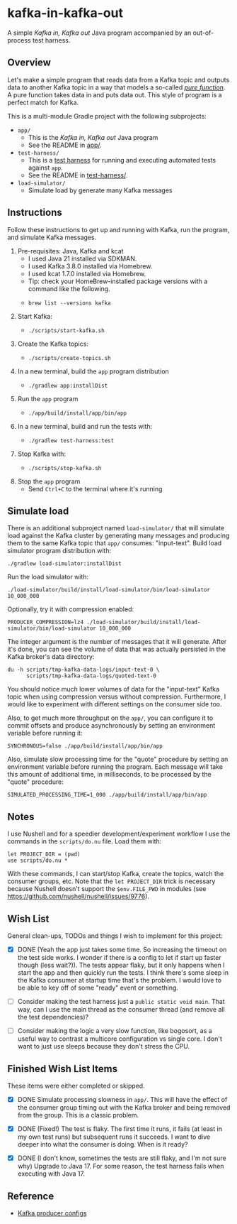 # kafka-in-kafka-out

A simple *Kafka in, Kafka out* Java program accompanied by an out-of-process test harness.


## Overview

Let's make a simple program that reads data from a Kafka topic and outputs data to another Kafka topic in a way that models
a so-called [*pure function*](https://en.wikipedia.org/wiki/Pure_function). A pure function takes data in and puts data
out. This style of program is a perfect match for Kafka. 

This is a multi-module Gradle project with the following subprojects:

* `app/`
  * This is the *Kafka in, Kafka out* Java program
  * See the README in [app/](app/).
* `test-harness/`
  * This is a [test harness](https://en.wikipedia.org/wiki/Test_harness) for running and executing automated tests against `app`.
  * See the README in [test-harness/](test-harness/).
* `load-simulator/`
  * Simulate load by generate many Kafka messages


## Instructions

Follow these instructions to get up and running with Kafka, run the program, and simulate Kafka messages.

1. Pre-requisites: Java, Kafka and kcat
   * I used Java 21 installed via SDKMAN.
   * I used Kafka 3.8.0 installed via Homebrew.
   * I used kcat 1.7.0 installed via Homebrew.
   * Tip: check your HomeBrew-installed package versions with a command like the following.
   * ```shell
     brew list --versions kafka
     ```
2. Start Kafka:
   * ```shell
     ./scripts/start-kafka.sh
     ```
3. Create the Kafka topics:
   * ```shell
     ./scripts/create-topics.sh
     ```
4. In a new terminal, build the `app` program distribution
   * ```shell
     ./gradlew app:installDist
     ```
5. Run the `app` program
   * ```shell
     ./app/build/install/app/bin/app
     ```
6. In a new terminal, build and run the tests with:
   * ```shell
     ./gradlew test-harness:test
     ```
7. Stop Kafka with:
   * ```shell
     ./scripts/stop-kafka.sh
     ```
8. Stop the `app` program
   * Send `Ctrl+C` to the terminal where it's running


## Simulate load

There is an additional subproject named `load-simulator/` that will simulate load against the Kafka cluster by generating
many messages and producing them to the same Kafka topic that `app/` consumes: "input-text". Build load simulator
program distribution with:

```shell
./gradlew load-simulator:installDist
```

Run the load simulator with:

```shell
./load-simulator/build/install/load-simulator/bin/load-simulator 10_000_000
```

Optionally, try it with compression enabled:

```shell
PRODUCER_COMPRESSION=lz4 ./load-simulator/build/install/load-simulator/bin/load-simulator 10_000_000
```

The integer argument is the number of messages that it will generate. After it's done, you can see the volume of data that
was actually persisted in the Kafka broker's data directory:

```shell
du -h scripts/tmp-kafka-data-logs/input-text-0 \
      scripts/tmp-kafka-data-logs/quoted-text-0
```

You should notice much lower volumes of data for the "input-text" Kafka topic when using compression versus without compression.
Furthermore, I would like to experiment with different settings on the consumer side too.

Also, to get much more throughput on the `app/`, you can configure it to commit offsets and produce asynchronously by setting
an environment variable before running it:

```shell
SYNCHRONOUS=false ./app/build/install/app/bin/app
```

Also, simulate slow processing time for the "quote" procedure by setting an environment variable before running the
program. Each message will take this amount of additional time, in milliseconds, to be processed by the "quote"
procedure:

```shell
SIMULATED_PROCESSING_TIME=1_000 ./app/build/install/app/bin/app
```


## Notes

I use Nushell and for a speedier development/experiment workflow I use the commands in the `scripts/do.nu` file. Load
them with:

```nushell
let PROJECT_DIR = (pwd)
use scripts/do.nu *
```

With these commands, I can start/stop Kafka, create the topics, watch the consumer groups, etc. Note that the
`let PROJECT_DIR` trick is necessary because Nushell doesn't support the `$env.FILE_PWD` in modules (see <https://github.com/nushell/nushell/issues/9776>).


## Wish List

General clean-ups, TODOs and things I wish to implement for this project:

* [x] DONE (Yeah the app just takes some time. So increasing the timeout on the test side works. I wonder if there is a
  config to let if start up faster though (less wait?)). The tests appear flaky, but it only happens when I start the app and then quickly run the tests. I think there's
  some sleep in the Kafka consumer at startup time that's the problem. I would love to be able to key off of some "ready"
  event or something.
* [ ] Consider making the test harness just a `public static void main`. That way, can I use the main thread as the
  consumer thread (and remove all the test dependencies)?
* [ ] Consider making the logic a very slow function, like bogosort, as a useful way to contrast a multicore
  configuration vs single core. I don't want to just use sleeps because they don't stress the CPU.


## Finished Wish List Items

These items were either completed or skipped.

* [x] DONE Simulate processing slowness in `app/`. This will have the effect of the consumer group timing out with the Kafka
  broker and being removed from the group. This is a classic problem.
* [x] DONE (Fixed!) The test is flaky. The first time it runs, it fails (at least in my own test runs) but subsequent runs it succeeds. I
  want to dive deeper into what the consumer is doing. When is it ready?
* [x] DONE (I don't know, sometimes the tests are still flaky, and I'm not sure why) Upgrade to Java 17. For some reason, the test harness fails when executing with Java 17.


## Reference

* [Kafka producer configs](https://kafka.apache.org/documentation/#producerconfigs)
